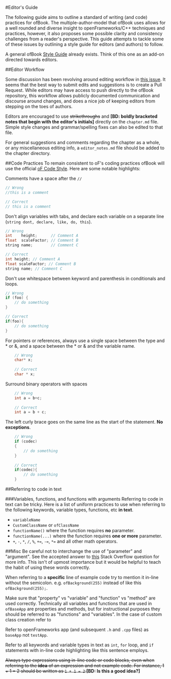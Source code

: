 #Editor's Guide

The following guide aims to outline a standard of writing (and code) practices for ofBook. The multiple-author-model that ofBook uses allows for a well rounded and diverse insight to openFrameworks/C++ techniques and practices, however, it also proposes some possible clarity and consistency challenges from a reader's perspective. This guide attempts to tackle some of these issues by outlining a style guide for editors (and authors) to follow.

A general ofBook [Style Guide](StyleGuide.md) already exists. Think of this one as an add-on directed towards editors.

##Editor Workflow

Some discussion has been revolving around editing workflow in [this issue](https://github.com/openframeworks/ofBook/issues/27). It seems that the best way to submit edits and suggestions is to create a Pull Request. While editors may have access to push directly to the ofBook repository, this workflow allows publicly documented communication and discourse around changes, and does a nice job of keeping editors from stepping on the toes of authors.

Editors are encouraged to use ~~strikethroughs~~ and **[BD: boldly bracketed notes that begin with the editor's initials]** directly on the `chapter.md` file. Simple style changes and grammar/spelling fixes can also be edited to that file. 

For general suggestions and comments regarding the chapter as a whole, or any miscellaneous editing info, a `editor_notes.md` file should be added to the chapter directory.

##Code Practices
To remain consistent to oF's coding practices ofBook will use the official [oF Code Style](https://github.com/openframeworks/openFrameworks/wiki/oF-code-style). Here are some notable highlights:

Comments have a space after the `//`
```cpp
// Wrong
//this is a comment

// Correct
// this is a comment
```

Don't align variables with tabs, and declare each variable on a separate line (`string dont, declare, like, do, this`).

```cpp
// Wrong
int    height;      // Comment A
float  scaleFactor; // Comment B
string name;        // Comment C

// Correct
int height; // Comment A
float scaleFactor; // Comment B
string name; // Comment C
```

Don't use whitespace between keyword and parenthesis in conditionals and loops.

```cpp
// Wrong
if (foo) {
    // do something
}

// Correct
if(foo){
    // do something
}
```
	
For pointers or references, always use a single space between the type and * or &, and a space between the * or & and the variable name.

```cpp
	// Wrong
	char* x;
	
	// Correct
	char * x;
```

Surround binary operators with spaces

```cpp
	// Wrong
	int a = b+c;
	
	// Correct
	int a = b + c;
```

The left curly brace goes on the same line as the start of the statement. **No exceptions**.

```cpp
	// Wrong
	if (codec)
	{
	    // do something
	} 
	
	// Correct
	if(codec){
	    // do something
	}
```


##Referring to code in text

###Variables, functions, and functions with arguments
Referring to code in text can be tricky. Here is a list of uniform practices to use when referring to the following keywords, variable types, functions, etc __in text__.

- `variableName`
- `CustomClassName` or `ofClassName`
- `functionName()` where the function requires __no__ parameter.
- `functionName(...)` where the function requires __one or more__ parameter.
- `+`, `-`, `*`, `/`, `%`, `+=`, `-=`, `*=` and all other math operators.

##Misc
Be careful not to interchange the use of "parameter" and "argument". See the accepted answer to [this](http://stackoverflow.com/questions/1788923/parameter-vs-argument) Stack Overflow question for more info. This isn't of upmost importance but it would be helpful to teach the habit of using these words correctly.

When referring to a __specific__ line of example code try to mention it in-line without the semicolon. e.g. `ofBackground(255)` instead of like this `ofBackground(255);`. 

Make sure that "property" vs "variable" and "function" vs "method" are used correctly. Technically all variables and functions that are used in `ofBaseApp` are properties and methods, but for instructional purposes they should be referred to as "functions" and "variables". In the case of custom class creation refer to 

Refer to openFrameworks app (and subsequent `.h` and `.cpp` files) as `baseApp` not `testApp`.

Refer to all keywords and variable types in text as `int`, `for` loop, and `if` statements with in-line code highlighting like this sentence employs.

~~Always type expressions using in-line code or code blocks, even when referring to the __idea__ of an expression and not example code. For instance, 1 + 1 = 2 should be written as `1 + 1 = 2`.~~**[BD: Is this a good idea?]**
